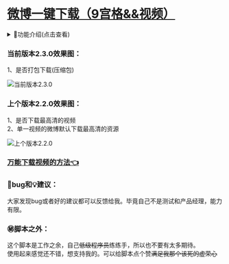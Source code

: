 # [微博一键下载（9宫格&&视频）](https://greasyfork.org/zh-CN/scripts/454816)

<details>
<summary>📔功能介绍(点击查看)</summary>
<pre>
<!-- start -->
<p>
20、是否打包下载(压缩包)
</p>
<details>
<summary>2.3.0(点击查看)</summary>
<img loading="lazy" src="https://s11.ax1x.com/2023/11/13/piJ1Ane.png">
</details>
<!-- end -->
<p>
19、是否下载最高清的视频（2.2.0）
18、单一视频的微博默认下载最高清的资源
</p>
<details>
<summary>2.2.0(点击查看)</summary>
<img loading="lazy" src="https://s11.ax1x.com/2023/09/05/pPslAKK.png">
</details>
<p>
17、左侧消息是否保存（2.1.0）
</p>
<details>
<summary>2.1.0(点击查看)</summary>
<img loading="lazy" src="https://s11.ax1x.com/2023/07/22/pCqZGxs.png">
</details>
<p>
16、支持选择下载名称组合（2.0.0）
</p>
<details>
<summary>2.0.0(点击查看)</summary>
<img loading="lazy" src="https://s11.ax1x.com/2023/06/08/pCAetiR.png">
</details>
<p>
15、支持下载m3u8类型视频（如<img loading="lazy" width="14" style="vertical-align: text-top; "
src="https://api.iowen.cn/favicon/www.iqiyi.com.png">爱奇艺视频）（1.9.0）
</p>
<details>
<summary>1.9.0(点击查看)</summary>
<img loading="lazy" src="https://s11.ax1x.com/2023/05/25/p9bVU0I.png">
</details>
<p>
14、支持下载名中显示微博文本(前20字)（1.8.0）
13、支持下载文件中包含微博文本（1.8.0）
</p>
<details>
<summary>1.8.0(点击查看)</summary>
<img loading="lazy" src="https://s11.ax1x.com/2023/04/15/p9SXVEj.png">
</details>
<p>
12、支持下载视频（1.7.0）
11、自动过滤空白图片（1.7.0）
</p>
<details>
<summary>1.7.0(点击查看)</summary>
<img loading="lazy" src="https://s11.ax1x.com/2023/03/11/ppu7Fx0.png">
</details>
<p>
10、右边【记录下载状态】支持再次下载（1.6.0）
9、旧版功能下线（1.6.0）
</p>
<details>
<summary>1.6.0(点击查看)</summary>
<img loading="lazy" src="https://s11.ax1x.com/2023/03/11/ppu7PGn.png">
</details>
<p>
8、记录下载状态（1.5.0）
</p>
<details>
<summary>1.5.0(点击查看)</summary>
<img loading="lazy" src="https://s11.ax1x.com/2023/06/11/pCVg5xH.png">
</details>
<p>
7、兼容<img loading="lazy" width="14" style="vertical-align: text-top; "src="https://www.firefox.com.cn/media/img/favicons/firefox/browser/apple-touch-icon.79c2abeb4e35.png">火狐浏览器（1.4.0）
</p>
1.4.0(当时偷个懒，没有留图片)
<p>
6、<del>兼容旧版（1.3.0）</del>
5、新版全屏预览图片时，再次点击图片退出全屏预览(1.3.0)
</p>
<details>
<summary>1.3.0(点击查看)</summary>
<img loading="lazy" src="https://s11.ax1x.com/2023/06/11/pCV2ny9.png">
</details>
<p>4、支持下载live图（1.2.0）</p>
<details>
<summary>1.2.0(点击查看)</summary>
<img loading="lazy" src="https://s11.ax1x.com/2023/06/11/pCV23FK.png">
<img loading="lazy" src="https://s11.ax1x.com/2023/06/11/pCV2Nyd.png">
</details>
<p>
3、<del>不支持下载视频（1.1.0）</del><a href="https://greasyfork.org/zh-CN/scripts/454816-%E5%BE%AE%E5%8D%9A%E4%B8%80%E9%94%AE%E5%8F%96%E5%9B%BE-9%E5%AE%AB%E6%A0%BC/discussions/160492">万能下载视频的方法👈</a>
2、支持最多18图下载（1.1.0）
1、下载图片（1.1.0）
</p>
<details>
<summary>1.1.0(点击查看)</summary>
<img loading="lazy" src="https://s11.ax1x.com/2023/06/11/pCV2wwt.png">
<img loading="lazy" src="https://s11.ax1x.com/2023/06/11/pCV2deI.png">
</details>
</pre>
</details>

### 当前版本2.3.0效果图：

1、是否打包下载(压缩包)<br>

![当前版本2.3.0][2.3.0]

### 上个版本2.2.0效果图：

1、是否下载最高清的视频<br>
2、单一视频的微博默认下载最高清的资源<br>

![上个版本2.2.0][2.2.0]

### [万能下载视频的方法👈](https://greasyfork.org/zh-CN/scripts/454816-%E5%BE%AE%E5%8D%9A%E4%B8%80%E9%94%AE%E5%8F%96%E5%9B%BE-9%E5%AE%AB%E6%A0%BC/discussions/160492)

### 🐞bug和💡建议：

大家发现bug或者好的建议都可以反馈给我。毕竟自己不是测试和产品经理，能力有限。

### ㊙️脚本之外：

这个脚本是工作之余，自己<del>低级程序员</del>练练手，所以也不要有太多期待。<br>
使用起来感觉还不错，想支持我的。可以给脚本点个赞<del>满足我那个该死的虚荣心</del><br>

<!-- weibo/wb -->
[2.3.0]:https://s11.ax1x.com/2023/11/13/piJ1Ane.png
[2.2.0]:https://s11.ax1x.com/2023/09/05/pPslAKK.png
